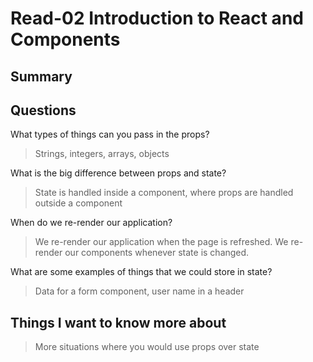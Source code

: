 # Read-02 Introduction to React and Components

## Summary 

## Questions
What types of things can you pass in the props?
> Strings, integers, arrays, objects

What is the big difference between props and state?
> State is handled inside a component, where props are handled outside a component

When do we re-render our application?
> We re-render our application when the page is refreshed.  We re-render our components whenever state is changed.

What are some examples of things that we could store in state?
> Data for a form component, user name in a header

## Things I want to know more about
> More situations where you would use props over state